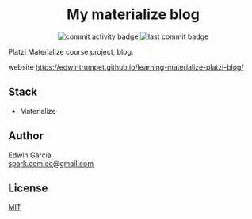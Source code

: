 <h1 align="center">My materialize blog</h1>

<p align="center">
  <img src="https://img.shields.io/github/commit-activity/m/edwintrumpet/learning-materialize-platzi-blog?logo=github" alt="commit activity badge">
  <img src="https://img.shields.io/github/last-commit/edwintrumpet/learning-materialize-platzi-blog?logo=github" alt="last commit badge">
</p>

Platzi Materialize course project, blog.

website https://edwintrumpet.github.io/learning-materialize-platzi-blog/

## Stack

- Materialize

## Author

Edwin García  
spark.com.co@gmail.com

## License

[MIT](./LICENSE)
